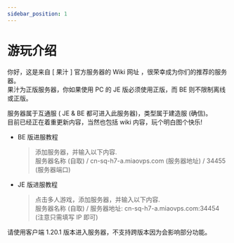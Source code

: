 ```yaml
---
sidebar_position: 1
---
```


# 游玩介绍

你好，这是来自 [ 果汁 ] 官方服务器的 Wiki 网址 ，很荣幸成为你们的推荐的服务器。  
果汁为正版服务器，你如果使用 PC 的 JE 版必须使用正版，而 BE 则不限制离线或正版。  

服务器属于互通服 ( JE & BE 都可进入此服务器)，类型属于建造服 (确信)。  
目前已经正在着重更新内容，当然也包括 wiki 内容，玩个明白图个快乐!
    
* BE 版进服教程
    > 添加服务器，并输入以下内容.  
    > 服务器名称 (自取) / cn-sq-h7-a.miaovps.com (服务器地址) / 34455 (服务器端口)    
* JE 版进服教程
    > 点击多人游戏，添加服务器，并输入以下内容.  
    > 服务器名称 (自取) / 服务器地址: cn-sq-h7-a.miaovps.com:34454 (注意只需填写 IP 即可)    

请使用客户端 1.20.1 版本进入服务器，不支持跨版本因为会影响部分功能。
